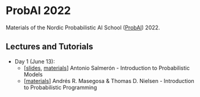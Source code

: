 # ProbAI 2022

Materials of the Nordic Probabilistic AI School ([ProbAI](https://www.probabilistic.ai)) 2022.

## Lectures and Tutorials

* Day 1 (June 13):
  * [[slides](day_1/1_antonio/inference-probai.pdf), [materials](day_1/1_antonio)] Antonio Salmerón - Introduction to Probabilistic Models
  * [[materials](https://github.com/PGM-Lab/2022-ProbAI)] Andrés R. Masegosa & Thomas D. Nielsen - Introduction to Probabilistic Programming
